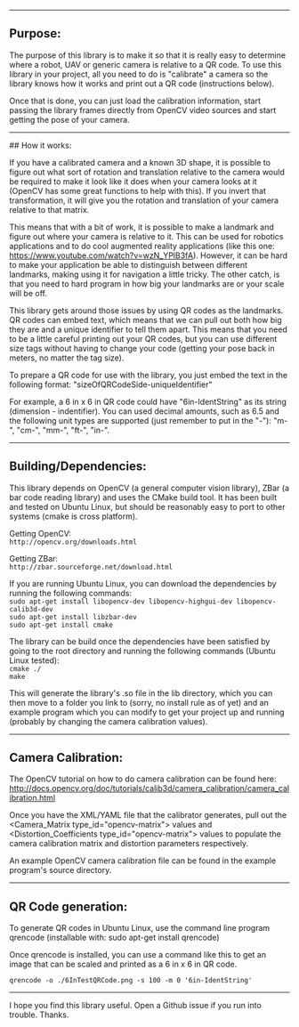 
<hr>

## Purpose:

The purpose of this library is to make it so that it is really easy to determine where a robot, UAV or generic camera is relative to a QR code.  To use this library in your project, all you need to do is "calibrate" a camera so the library knows how it works and print out a QR code (instructions below).

Once that is done, you can just load the calibration information, start passing the library frames directly from OpenCV video sources and start getting the pose of your camera.

<hr>
## How it works:

If you have a calibrated camera and a known 3D shape, it is possible to figure out what sort of rotation and translation relative to the camera would be required to make it look like it does when your camera looks at it (OpenCV has some great functions to help with this).  If you invert that transformation, it will give you the rotation and translation of your camera relative to that matrix.

This means that with a bit of work, it is possible to make a landmark and figure out where your camera is relative to it.  This can be used for robotics applications and to do cool augmented reality applications (like this one: https://www.youtube.com/watch?v=wzN_YPlB3fA).  However, it can be hard to make your application be able to distinguish between different landmarks, making using it for navigation a little tricky.  The other catch, is that you need to hard program in how big your landmarks are or your scale will be off.

This library gets around those issues by using QR codes as the landmarks.  QR codes can embed text, which means that we can pull out both how big they are and a unique identifier to tell them apart.  This means that you need to be a little careful printing out your QR codes, but you can use different size tags without having to change your code (getting your pose back in meters, no matter the tag size).

To prepare a QR code for use with the library, you just embed the text in the following format: "sizeOfQRCodeSide-uniqueIdentifier"

For example, a 6 in x 6 in QR code could have "6in-IdentString" as its string (dimension - indentifier).  You can used decimal amounts, such as 6.5 and the following unit types are supported (just remember to put in the "-"):  "m-", "cm-", "mm-", "ft-", "in-". 

<hr>

## Building/Dependencies:

This library depends on OpenCV (a general computer vision library), ZBar (a bar code reading library) and uses the CMake build tool.  It has been built and tested on Ubuntu Linux, but should be reasonably easy to port to other systems (cmake is cross platform).

Getting OpenCV:  
`http://opencv.org/downloads.html`

Getting ZBar:  
`http://zbar.sourceforge.net/download.html`

If you are running Ubuntu Linux, you can download the dependencies by running the following commands:   
`sudo apt-get install libopencv-dev libopencv-highgui-dev libopencv-calib3d-dev`  
`sudo apt-get install libzbar-dev`  
`sudo apt-get install cmake`  

The library can be build once the dependencies have been satisfied by going to the root directory and running the following commands (Ubuntu Linux tested):     
`cmake ./`      
`make`   

This will generate the library's .so file in the lib directory, which you can then move to a folder you link to (sorry, no install rule as of yet) and an example program which you can modify to get your project up and running (probably by changing the camera calibration values).

<hr>

## Camera Calibration:

The OpenCV tutorial on how to do camera calibration can be found here:
http://docs.opencv.org/doc/tutorials/calib3d/camera_calibration/camera_calibration.html

Once you have the XML/YAML file that the calibrator generates, pull out the <Camera_Matrix type_id="opencv-matrix"> values and <Distortion_Coefficients type_id="opencv-matrix"> values to populate the camera calibration matrix and distortion parameters respectively. 

An example OpenCV camera calibration file can be found in the example program's source directory.

<hr>

## QR Code generation:

To generate QR codes in Ubuntu Linux, use the command line program qrencode (installable with: sudo apt-get install qrencode)

Once qrencode is installed, you can use a command like this to get an image that can be scaled and printed as a 6 in x 6 in QR code.   

`qrencode -o ./6InTestQRCode.png -s 100 -m 0 '6in-IdentString'`  

<hr>

I hope you find this library useful.  Open a Github issue if you run into trouble.  Thanks.

